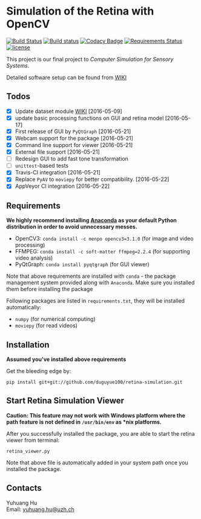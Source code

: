 # Simulation of the Retina with OpenCV

[![Build Status](https://travis-ci.org/duguyue100/retina-simulation.svg?branch=master)](https://travis-ci.org/duguyue100/retina-simulation)
[![Build status](https://ci.appveyor.com/api/projects/status/s1qiaajjraq6t2i0/branch/master?svg=true)](https://ci.appveyor.com/project/duguyue100/retina-simulation/branch/master)
[![Codacy Badge](https://api.codacy.com/project/badge/Grade/ffa7d1cf03e74bb2adfe60b91fb7479b)](https://www.codacy.com/app/duguyue100/retina-simulation?utm_source=github.com&amp;utm_medium=referral&amp;utm_content=duguyue100/retina-simulation&amp;utm_campaign=Badge_Grade)
[![Requirements Status](https://requires.io/github/duguyue100/retina-simulation/requirements.svg?branch=master)](https://requires.io/github/duguyue100/retina-simulation/requirements/?branch=master)
[![license](https://img.shields.io/github/license/mashape/apistatus.svg?maxAge=2592000)](http://doge.mit-license.org)


This project is our final project to _Computer Simulation for Sensory Systems_.

Detailed software setup can be found from [WIKI](https://github.com/duguyue100/retina-simulation/wiki/Software-Setup)

## Todos

- [x] Update dataset module [WIKI](https://github.com/duguyue100/retina-simulation/wiki/simretina-Python-API) [2016-05-09]
- [x] update basic processing functions on GUI and retina model [2016-05-17]
- [x] First release of GUI by `PyQtGraph` [2016-05-21]
- [x] Webcam support for the package [2016-05-21]
- [x] Command line support for viewer [2016-05-21]
- [x] External file support [2016-05-21]
- [ ] Redesign GUI to add fast tone transformation
- [ ] `unittest`-based tests
- [x] Travis-CI integration [2016-05-21]
- [x] Replace `PyAV` to `moviepy` for better compatibility. [2016-05-22]
- [x] AppVeyor CI integration [2016-05-22]

## Requirements

__We highly recommend installing [Anaconda](https://anaconda.org/) as your default Python distribution in order to avoid
unnecessary messes.__

+ OpenCV3: `conda install -c menpo opencv3=3.1.0` (for image and video processing)
+ FFMPEG: `conda install -c soft-matter ffmpeg=2.2.4` (for supporting video analysis)
+ PyQtGraph: `conda install pyqtgraph` (for GUI viewer)

Note that above requirements are installed with `conda` - the package management system
provided along with `Anaconda`. Make sure you installed them before installing the package

Following packages are listed in `requirements.txt`, they will be installed automatically:

+ `numpy` (for numerical computing)
+ `moviepy` (for read videos)

## Installation

__Assumed you've installed above requirements__

Get the bleeding edge by:

```
pip install git+git://github.com/duguyue100/retina-simulation.git
```

## Start Retina Simulation Viewer

__Caution: This feature may not work with Windows platform where the
path feature is not defined in `/usr/bin/env` as *nix platforms.__

After you successfully installed the package, you are able to start the
retina viewer from terminal:

```
retina_viewer.py
```

Note that above file is automatically added in your system path once
you installed the package.

## Contacts

Yuhuang Hu  
Email: yuhuang.hu@uzh.ch
